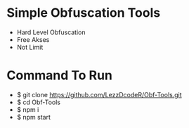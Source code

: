 # Simple Obfuscation Tools
- Hard Level Obfuscation
- Free Akses
- Not Limit

# Command To Run
- $ git clone https://github.com/LezzDcodeR/Obf-Tools.git
- $ cd Obf-Tools
- $ npm i
- $ npm start
